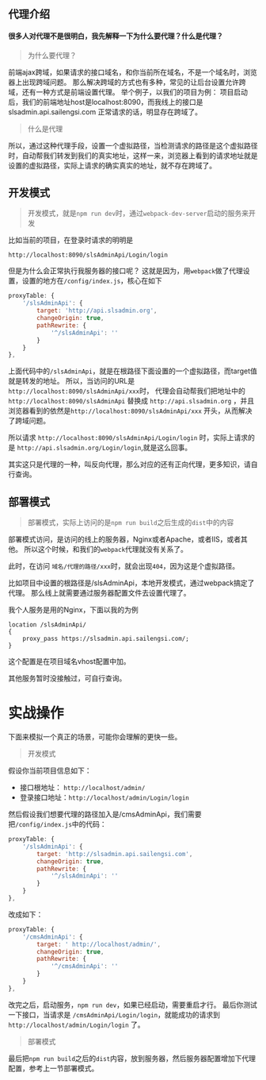 ## 代理介绍

#### 很多人对代理不是很明白，我先解释一下为什么要代理？什么是代理？

> 为什么要代理？

前端ajax跨域，如果请求的接口域名，和你当前所在域名，不是一个域名时，浏览器上出现跨域问题。
那么解决跨域的方式也有多种，常见的让后台设置允许跨域，还有一种方式是前端设置代理。
举个例子，以我们的项目为例：
项目启动后，我们的前端地址host是localhost:8090，而我线上的接口是slsadmin.api.sailengsi.com
正常请求的话，明显存在跨域了。

> 什么是代理

所以，通过这种代理手段，设置一个虚拟路径，当检测请求的路径是这个虚拟路径时，自动帮我们转发到我们的真实地址，这样一来，浏览器上看到的请求地址就是设置的虚拟路径，实际上请求的确实真实的地址，就不存在跨域了。

## 开发模式

> 开发模式，就是`npm run dev`时，通过`webpack-dev-server`启动的服务来开发

比如当前的项目，在登录时请求的明明是
```
http://localhost:8090/slsAdminApi/Login/login
```
但是为什么会正常执行我服务器的接口呢？
这就是因为，用`webpack`做了代理设置，设置的地方在`/config/index.js`，核心在如下
```javascript
proxyTable: {
    '/slsAdminApi': {
        target: 'http://api.slsadmin.org',
        changeOrigin: true,
        pathRewrite: {
            '^/slsAdminApi': ''
        }
    }
},
```
上面代码中的`/slsAdminApi`，就是在根路径下面设置的一个虚拟路径，而target值就是转发的地址。
所以，当访问的URL是 `http://localhost:8090/slsAdminApi/xxx`时， 代理会自动帮我们把地址中的 `http://localhost:8090/slsAdminApi` 替换成 `http://api.slsadmin.org` ，并且浏览器看到的依然是`http://localhost:8090/slsAdminApi/xxx` 开头，从而解决了跨域问题。

所以请求 `http://localhost:8090/slsAdminApi/Login/login` 时，实际上请求的是 `http://api.slsadmin.org/Login/login`,就是这么回事。
 
其实这只是代理的一种，叫反向代理，那么对应的还有正向代理，更多知识，请自行查询。

## 部署模式

> 部署模式，实际上访问的是`npm run build`之后生成的`dist`中的内容

部署模式访问，是访问的线上的服务器，Nginx或者Apache，或者IIS，或者其他。
所以这个时候，和我们的`webpack`代理就没有关系了。

此时，在访问 `域名/代理的路径/xxx`时，就会出现`404`，因为这是个虚拟路径。

比如项目中设置的根路径是/slsAdminApi，本地开发模式，通过webpack搞定了代理。
那么线上就需要通过服务器配置文件去设置代理了。

我个人服务是用的Nginx，下面以我的为例
```shell
location /slsAdminApi/
{
	proxy_pass https://slsadmin.api.sailengsi.com/;
}
```
这个配置是在项目域名vhost配置中加。

其他服务暂时没接触过，可自行查询。

# 实战操作

下面来模拟一个真正的场景，可能你会理解的更快一些。

> 开发模式

假设你当前项目信息如下：
- 接口根地址：  `http://localhost/admin/`
- 登录接口地址：`http://localhost/admin/Login/login`

然后假设我们想要代理的路径加入是/cmsAdminApi，我们需要把`/config/index.js`中的代码：
```javascript
proxyTable: {
    '/slsAdminApi': {
        target: 'http://slsadmin.api.sailengsi.com',
        changeOrigin: true,
        pathRewrite: {
            '^/slsAdminApi': ''
        }
    }
},
```
改成如下：
```javascript
proxyTable: {
    '/cmsAdminApi': {
        target: ' http://localhost/admin/',
        changeOrigin: true,
        pathRewrite: {
            '^/cmsAdminApi': ''
        }
    }
},
```

改完之后，启动服务，`npm run dev`，如果已经启动，需要重启才行。
最后你测试一下接口，当请求是  `/cmsAdminApi/Login/login`，就能成功的请求到`http://localhost/admin/Login/login` 了。

> 部署模式

最后把`npm run build`之后的`dist`内容，放到服务器，然后服务器配置增加下代理配置，参考上一节部署模式。